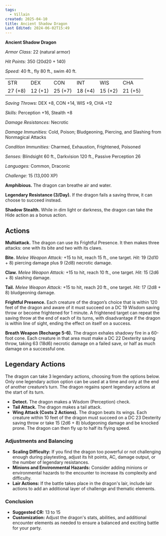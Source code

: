 ```yaml
---
tags:
  - Villain
created: 2025-04-10
title: Ancient Shadow Dragon
Last Edited: 2024-06-02T15:49
---
```


**Ancient Shadow Dragon**

_Armor Class:_ 22 (natural armor)

_Hit Points:_ 350 (20d20 + 140)

_Speed:_ 40 ft., fly 80 ft., swim 40 ft.

|   |   |   |   |   |   |
|---|---|---|---|---|---|
|STR|DEX|CON|INT|WIS|CHA|
|27 (+8)|12 (+1)|25 (+7)|18 (+4)|15 (+2)|21 (+5)|

_Saving Throws:_ DEX +8, CON +14, WIS +9, CHA +12

_Skills:_ Perception +16, Stealth +8

_Damage Resistances:_ Necrotic

_Damage Immunities:_ Cold, Poison; Bludgeoning, Piercing, and Slashing from Nonmagical Attacks

_Condition Immunities:_ Charmed, Exhaustion, Frightened, Poisoned

_Senses:_ Blindsight 60 ft., Darkvision 120 ft., Passive Perception 26

_Languages:_ Common, Draconic

_Challenge:_ 15 (13,000 XP)

**Amphibious.** The dragon can breathe air and water.

**Legendary Resistance (3/Day).** If the dragon fails a saving throw, it can choose to succeed instead.

**Shadow Stealth.** While in dim light or darkness, the dragon can take the Hide action as a bonus action.

## **Actions**

**Multiattack.** The dragon can use its Frightful Presence. It then makes three attacks: one with its bite and two with its claws.

**Bite.** _Melee Weapon Attack:_ +15 to hit, reach 15 ft., one target. _Hit:_ 19 (2d10 + 8) piercing damage plus 9 (2d8) necrotic damage.

**Claw.** _Melee Weapon Attack:_ +15 to hit, reach 10 ft., one target. _Hit:_ 15 (2d6 + 8) slashing damage.

**Tail.** _Melee Weapon Attack:_ +15 to hit, reach 20 ft., one target. _Hit:_ 17 (2d8 + 8) bludgeoning damage.

**Frightful Presence.** Each creature of the dragon’s choice that is within 120 feet of the dragon and aware of it must succeed on a DC 19 Wisdom saving throw or become frightened for 1 minute. A frightened target can repeat the saving throw at the end of each of its turns, with disadvantage if the dragon is within line of sight, ending the effect on itself on a success.

**Breath Weapon (Recharge 5-6).** The dragon exhales shadowy fire in a 60-foot cone. Each creature in that area must make a DC 22 Dexterity saving throw, taking 63 (18d6) necrotic damage on a failed save, or half as much damage on a successful one.

## **Legendary Actions**

The dragon can take 3 legendary actions, choosing from the options below. Only one legendary action option can be used at a time and only at the end of another creature’s turn. The dragon regains spent legendary actions at the start of its turn.

- **Detect.** The dragon makes a Wisdom (Perception) check.
- **Tail Attack.** The dragon makes a tail attack.
- **Wing Attack (Costs 2 Actions).** The dragon beats its wings. Each creature within 10 feet of the dragon must succeed on a DC 23 Dexterity saving throw or take 15 (2d6 + 8) bludgeoning damage and be knocked prone. The dragon can then fly up to half its flying speed.

### Adjustments and Balancing

- **Scaling Difficulty:** If you find the dragon too powerful or not challenging enough during playtesting, adjust its hit points, AC, damage output, or the number of legendary resistances.
- **Minions and Environmental Hazards:** Consider adding minions or environmental hazards to the encounter to increase its complexity and difficulty.
- **Lair Actions:** If the battle takes place in the dragon's lair, include lair actions to add an additional layer of challenge and thematic elements.

### Conclusion

- **Suggested CR:** 13 to 15
- **Customization:** Adjust the dragon's stats, abilities, and additional encounter elements as needed to ensure a balanced and exciting battle for your party.